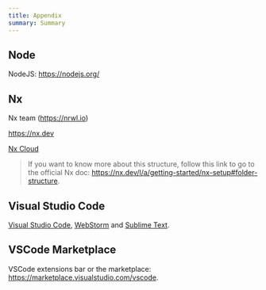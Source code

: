 ```yaml
---
title: Appendix
summary: Summary
---
```


## Node

NodeJS: <https://nodejs.org/>

## Nx

Nx team (<https://nrwl.io>)

<https://nx.dev>

[Nx Cloud](https://nx.app)

> If you want to know more about this structure, follow this link to go to the official Nx doc: <https://nx.dev/l/a/getting-started/nx-setup#folder-structure>.

## Visual Studio Code


[Visual Studio Code](https://code.visualstudio.com), [WebStorm](https://www.jetbrains.com/webstorm/) and [Sublime Text](https://www.sublimetext.com).

## VSCode Marketplace

VSCode extensions bar or the marketplace: <https://marketplace.visualstudio.com/vscode>.

